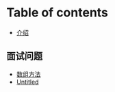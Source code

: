 # Table of contents

* [介绍](README.md)

## 面试问题 <a id="ce-shi-group"></a>

* [数组方法](ce-shi-group/shu-zu-fang-fa.md)
* [Untitled](ce-shi-group/untitled-1.md)


